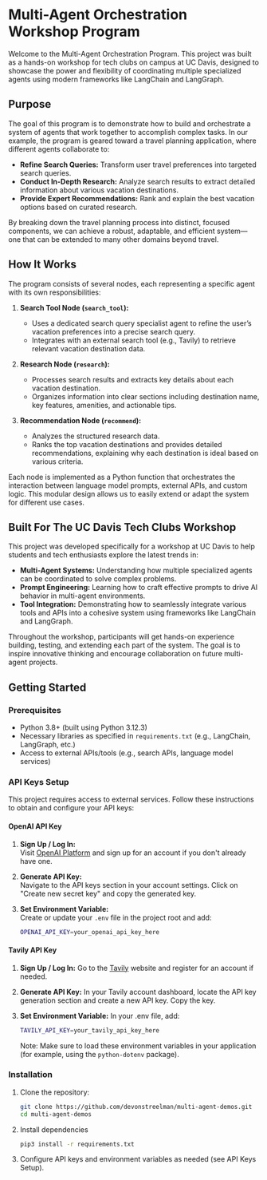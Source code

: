 # Multi-Agent Orchestration Workshop Program

Welcome to the Multi-Agent Orchestration Program. This project was built as a hands-on workshop for tech clubs on campus at UC Davis, designed to showcase the power and flexibility of coordinating multiple specialized agents using modern frameworks like LangChain and LangGraph.

## Purpose

The goal of this program is to demonstrate how to build and orchestrate a system of agents that work together to accomplish complex tasks. In our example, the program is geared toward a travel planning application, where different agents collaborate to:

- **Refine Search Queries:** Transform user travel preferences into targeted search queries.
- **Conduct In-Depth Research:** Analyze search results to extract detailed information about various vacation destinations.
- **Provide Expert Recommendations:** Rank and explain the best vacation options based on curated research.

By breaking down the travel planning process into distinct, focused components, we can achieve a robust, adaptable, and efficient system—one that can be extended to many other domains beyond travel.

## How It Works

The program consists of several nodes, each representing a specific agent with its own responsibilities:

1. **Search Tool Node (`search_tool`):**

   - Uses a dedicated search query specialist agent to refine the user’s vacation preferences into a precise search query.
   - Integrates with an external search tool (e.g., Tavily) to retrieve relevant vacation destination data.

2. **Research Node (`research`):**

   - Processes search results and extracts key details about each vacation destination.
   - Organizes information into clear sections including destination name, key features, amenities, and actionable tips.

3. **Recommendation Node (`recommend`):**
   - Analyzes the structured research data.
   - Ranks the top vacation destinations and provides detailed recommendations, explaining why each destination is ideal based on various criteria.

Each node is implemented as a Python function that orchestrates the interaction between language model prompts, external APIs, and custom logic. This modular design allows us to easily extend or adapt the system for different use cases.

## Built For The UC Davis Tech Clubs Workshop

This project was developed specifically for a workshop at UC Davis to help students and tech enthusiasts explore the latest trends in:

- **Multi-Agent Systems:** Understanding how multiple specialized agents can be coordinated to solve complex problems.
- **Prompt Engineering:** Learning how to craft effective prompts to drive AI behavior in multi-agent environments.
- **Tool Integration:** Demonstrating how to seamlessly integrate various tools and APIs into a cohesive system using frameworks like LangChain and LangGraph.

Throughout the workshop, participants will get hands-on experience building, testing, and extending each part of the system. The goal is to inspire innovative thinking and encourage collaboration on future multi-agent projects.

## Getting Started

### Prerequisites

- Python 3.8+ (built using Python 3.12.3)
- Necessary libraries as specified in `requirements.txt` (e.g., LangChain, LangGraph, etc.)
- Access to external APIs/tools (e.g., search APIs, language model services)

### API Keys Setup

This project requires access to external services. Follow these instructions to obtain and configure your API keys:

#### OpenAI API Key

1. **Sign Up / Log In:**  
   Visit [OpenAI Platform](https://platform.openai.com/) and sign up for an account if you don't already have one.

2. **Generate API Key:**  
   Navigate to the API keys section in your account settings. Click on "Create new secret key" and copy the generated key.

3. **Set Environment Variable:**  
   Create or update your `.env` file in the project root and add:

   ```bash
   OPENAI_API_KEY=your_openai_api_key_here

   ```

#### Tavily API Key

1. **Sign Up / Log In:**
   Go to the [Tavily](https://tavily.com/) website and register for an account if needed.

2. **Generate API Key:**
   In your Tavily account dashboard, locate the API key generation section and create a new API key. Copy the key.

3. **Set Environment Variable:**
   In your .env file, add:

   ```bash
   TAVILY_API_KEY=your_tavily_api_key_here
   ```

   Note: Make sure to load these environment variables in your application (for example, using the `python-dotenv` package).

### Installation

1. Clone the repository:

   ```bash
   git clone https://github.com/devonstreelman/multi-agent-demos.git
   cd multi-agent-demos
   ```

2. Install dependencies

   ```bash
   pip3 install -r requirements.txt
   ```

3. Configure API keys and environment variables as needed (see API Keys Setup).
